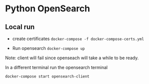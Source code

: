# Python OpenSearch

## Local run

- create certificates
  `docker-compose -f docker-compose-certs.yml`

- Run opensearch
  `docker-compose up`

Note: client will fail since openseach will take a while to be ready.

In a different terminal run the opensearch terminal

`docker-compose start opensearch-client`
